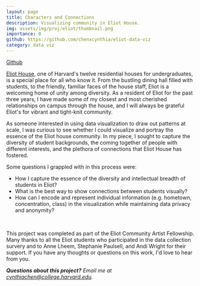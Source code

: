```yaml
---
layout: page
title: Characters and Connections
description: Visualizing community in Eliot House.
img: assets/img/proj/eliot/thumbnail.png
importance: 0
github: https://github.com/chenxcynthia/eliot-data-viz
category: data viz
---
```


<div class = "projheader">
    <div class="links"><a href='https://github.com/chenxcynthia/eliot-data-viz' class="btn z-depth-0" role="button"> <i class="fab fa-github gh-icon"></i> Github</a></div>
</div>

[Eliot House](https://eliot.harvard.edu/), one of Harvard's twelve residential houses for undergraduates, is a special place for all who know it. From the bustling dining hall filled with students, to the friendly, familiar faces of the house staff, Eliot is a welcoming home of unity among diversity. As a resident of Eliot for the past three years, I have made some of my closest and most cherished relationships on campus through the house, and I will always be grateful Eliot's for vibrant and tight-knit community.

As someone interested in using data visualization to draw out patterns at scale, I was curious to see whether I could visualize and portray the essence of the Eliot house community. In my piece, I sought to capture the diversity of student backgrounds, the coming together of people with different interests, and the plethora of connections that Eliot House has fostered.

Some questions I grappled with in this process were:

- How I capture the essence of the diversity and intellectual breadth of students in Eliot?
- What is the best way to show connections between students visually?
- How can I encode and represent individual information (e.g. hometown, concentration, class) in the visualization while maintaining data privacy and anonymity?




&#8202;

This project was completed as part of the Eliot Community Artist Fellowship. Many thanks to all the Eliot students who participated in the data collection survery and to Anne Lheem, Stephanie Paulsell, and Andi Wright for their support. If you have any thoughts or questions on this work, I'd love to hear from you.

<i> **Questions about this project?** Email me at cynthiachen@college.harvard.edu.</i>

&#8202;
